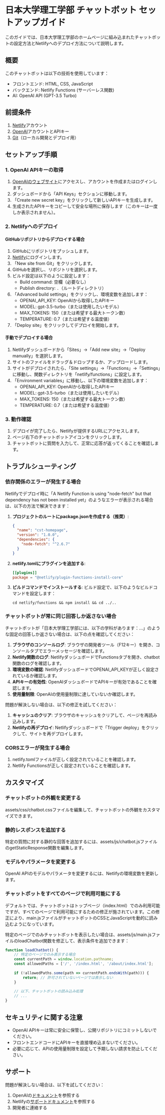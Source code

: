 # 日本大学理工学部 チャットボット セットアップガイド

このガイドでは、日本大学理工学部のホームページに組み込まれたチャットボットの設定方法とNetlifyへのデプロイ方法について説明します。

## 概要

このチャットボットは以下の技術を使用しています：

- フロントエンド: HTML, CSS, JavaScript
- バックエンド: Netlify Functions (サーバーレス関数)
- AI: OpenAI API (GPT-3.5 Turbo)

## 前提条件

1. [Netlify](https://www.netlify.com/)アカウント
2. [OpenAI](https://openai.com/)アカウントとAPIキー
3. [Git](https://git-scm.com/)（ローカル開発とデプロイ用）

## セットアップ手順

### 1. OpenAI APIキーの取得

1. [OpenAIのウェブサイト](https://openai.com/)にアクセスし、アカウントを作成またはログインします。
2. ダッシュボードから「API Keys」セクションに移動します。
3. 「Create new secret key」をクリックして新しいAPIキーを生成します。
4. 生成されたAPIキーをコピーして安全な場所に保存します（このキーは一度しか表示されません）。

### 2. Netlifyへのデプロイ

#### GitHubリポジトリからデプロイする場合

1. GitHubにリポジトリをプッシュします。
2. [Netlify](https://app.netlify.com/)にログインします。
3. 「New site from Git」をクリックします。
4. GitHubを選択し、リポジトリを選択します。
5. ビルド設定は以下のように設定します：
   - Build command: 空欄（必要なし）
   - Publish directory: `.`（ルートディレクトリ）
6. 「Advanced build settings」をクリックし、環境変数を追加します：
   - OPENAI_API_KEY: OpenAIから取得したAPIキー
   - MODEL: gpt-3.5-turbo（または使用したいモデル）
   - MAX_TOKENS: 150（または希望する最大トークン数）
   - TEMPERATURE: 0.7（または希望する温度値）
7. 「Deploy site」をクリックしてデプロイを開始します。

#### 手動でデプロイする場合

1. Netlifyダッシュボードから「Sites」→「Add new site」→「Deploy manually」を選択します。
2. サイトのファイルをドラッグ＆ドロップするか、アップロードします。
3. サイトがデプロイされたら、「Site settings」→「Functions」→「Settings」に移動し、関数ディレクトリを「netlify/functions」に設定します。
4. 「Environment variables」に移動し、以下の環境変数を追加します：
   - OPENAI_API_KEY: OpenAIから取得したAPIキー
   - MODEL: gpt-3.5-turbo（または使用したいモデル）
   - MAX_TOKENS: 150（または希望する最大トークン数）
   - TEMPERATURE: 0.7（または希望する温度値）

### 3. 動作確認

1. デプロイが完了したら、Netlifyが提供するURLにアクセスします。
2. ページ右下のチャットボットアイコンをクリックします。
3. チャットボットに質問を入力して、正常に応答が返ってくることを確認します。

## トラブルシューティング

### 依存関係のエラーが発生する場合

Netlifyでデプロイ時に「A Netlify Function is using "node-fetch" but that dependency has not been installed yet」のようなエラーが表示される場合は、以下の方法で解決できます：

1. **プロジェクトのルートにpackage.jsonを作成する（推奨）**:
   ```json
   {
     "name": "cst-homepage",
     "version": "1.0.0",
     "dependencies": {
       "node-fetch": "^2.6.7"
     }
   }
   ```

2. **netlify.tomlにプラグインを追加する**:
   ```toml
   [[plugins]]
   package = "@netlify/plugin-functions-install-core"
   ```

3. **ビルドコマンドでインストールする**:
   ビルド設定で、以下のようなビルドコマンドを設定します：
   ```
   cd netlify/functions && npm install && cd ../..
   ```

### チャットボットが常に同じ回答しか返さない場合

チャットボットが「日本大学理工学部には、以下の学科があります：...」のような固定の回答しか返さない場合は、以下の点を確認してください：

1. **ブラウザのコンソールログ**: ブラウザの開発者ツール（F12キー）を開き、コンソールタブでエラーメッセージを確認します。
2. **Netlify関数のログ**: NetlifyダッシュボードでFunctionsタブを開き、chatbot関数のログを確認します。
3. **環境変数の確認**: NetlifyダッシュボードでOPENAI_API_KEYが正しく設定されているか確認します。
4. **APIキーの有効性**: OpenAIダッシュボードでAPIキーが有効であることを確認します。
5. **使用量制限**: OpenAIの使用量制限に達していないか確認します。

問題が解決しない場合は、以下の修正を試してください：

1. **キャッシュのクリア**: ブラウザのキャッシュをクリアして、ページを再読み込みします。
2. **Netlifyの再デプロイ**: Netlifyダッシュボードで「Trigger deploy」をクリックして、サイトを再デプロイします。

### CORSエラーが発生する場合

1. netlify.tomlファイルが正しく設定されていることを確認します。
2. Netlify Functionsが正しく設定されていることを確認します。

## カスタマイズ

### チャットボットの外観を変更する

assets/css/chatbot.cssファイルを編集して、チャットボットの外観をカスタマイズできます。

### 静的レスポンスを追加する

特定の質問に対する静的な回答を追加するには、assets/js/chatbot.jsファイルのgetStaticResponse関数を編集します。

### モデルやパラメータを変更する

OpenAI APIのモデルやパラメータを変更するには、Netlifyの環境変数を更新します。

### チャットボットをすべてのページで利用可能にする

デフォルトでは、チャットボットはトップページ（index.html）でのみ利用可能ですが、すべてのページで利用可能にするための修正が施されています。この修正により、main.jsファイルがチャットボットのCSSとJavaScriptを動的に読み込むようになっています。

特定のページでのみチャットボットを表示したい場合は、assets/js/main.jsファイルのloadChatbot関数を修正して、表示条件を追加できます：

```javascript
function loadChatbot() {
    // 特定のページでのみ表示する場合
    const currentPath = window.location.pathname;
    const allowedPaths = ['/', '/index.html', '/about/index.html'];
    
    if (!allowedPaths.some(path => currentPath.endsWith(path))) {
        return; // 許可されていないページでは表示しない
    }
    
    // 以下、チャットボットの読み込み処理
    // ...
}
```

## セキュリティに関する注意

- OpenAI APIキーは常に安全に保管し、公開リポジトリにコミットしないでください。
- フロントエンドコードにAPIキーを直接埋め込まないでください。
- 必要に応じて、APIの使用量制限を設定して予期しない請求を防止してください。

## サポート

問題が解決しない場合は、以下を試してください：

1. OpenAIの[ドキュメント](https://platform.openai.com/docs/introduction)を参照する
2. Netlifyの[サポートドキュメント](https://docs.netlify.com/)を参照する
3. 開発者に連絡する